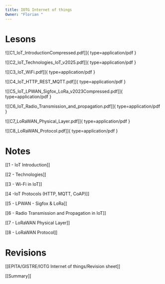 ```yaml
---
title: IOTG Internet of things
Owner: "Florian "
---
```

# Lesons
![[C1_IoT_IntroductionCompressed.pdf]]{ type=application/pdf }

![[C2_IoT_Technologies_IoT_v2025.pdf]]{ type=application/pdf }

![[C3_IoT_WiFi.pdf]]{ type=application/pdf }

![[C4_IoT_HTTP_REST_MQTT.pdf]]{ type=application/pdf }

![[C5_IoT_LPWAN_Sigfox_LoRa_v2023Compressed.pdf]]{ type=application/pdf }

![[C6_IoT_Radio_Transmission_and_propagation.pdf]]{ type=application/pdf }

![[C7_LoRaWAN_Physical_Layer.pdf]]{ type=application/pdf }

![[C8_LoRaWAN_Protocol.pdf]]{ type=application/pdf }

# Notes

[[1 - IoT Introduction]]


[[2 - Technologies]]


[[3 - Wi-Fi in IoT]]


[[4 -IoT Protocols (HTTP, MQTT, CoAP)]]


[[5 - LPWAN - Sigfox & LoRa]]


[[6 - Radio Transmission and Propagation in IoT]]


[[7 - LoRaWAN Physical Layer]]


[[8 - LoRaWAN Protocol]]


# Revisions
[[EPITA/GISTRE/IOTG Internet of things/Revision sheet]]


[[Summary]]

